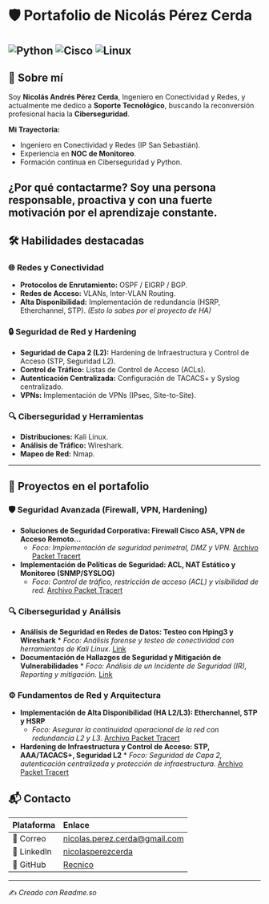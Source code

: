 # 🛡️ Portafolio de Nicolás Pérez Cerda
![Python](https://img.shields.io/badge/Python-3776AB?style=for-the-badge&logo=python&logoColor=white)
![Cisco](https://img.shields.io/badge/Cisco-1BA0D7?style=for-the-badge&logo=cisco&logoColor=white)
![Linux](https://img.shields.io/badge/Linux-FCC624?style=for-the-badge&logo=linux&logoColor=black)
---

## 👤 Sobre mí

Soy **Nicolás Andrés Pérez Cerda**, Ingeniero en Conectividad y Redes, y actualmente me dedico a **Soporte Tecnológico**, buscando la reconversión profesional hacia la **Ciberseguridad**.

**Mi Trayectoria:**
* Ingeniero en Conectividad y Redes (IP San Sebastián).
* Experiencia en **NOC de Monitoreo**.
* Formación continua en Ciberseguridad y Python.

**¿Por qué contactarme?**
Soy una persona **responsable, proactiva** y con una fuerte motivación por el aprendizaje constante.
---
## 🛠️ Habilidades destacadas

### 🌐 Redes y Conectividad
* **Protocolos de Enrutamiento:** OSPF / EIGRP / BGP.
* **Redes de Acceso:** VLANs, Inter-VLAN Routing.
* **Alta Disponibilidad:** Implementación de redundancia (HSRP, Etherchannel, STP). *(Esto lo sabes por el proyecto de HA)*

### 🔒 Seguridad de Red y Hardening
* **Seguridad de Capa 2 (L2):** Hardening de Infraestructura y Control de Acceso (STP, Seguridad L2).
* **Control de Tráfico:** Listas de Control de Acceso (ACLs).
* **Autenticación Centralizada:** Configuración de TACACS+ y Syslog centralizado.
* **VPNs:** Implementación de VPNs (IPsec, Site-to-Site).

### 🔍 Ciberseguridad y Herramientas
* **Distribuciones:** Kali Linux.
* **Análisis de Tráfico:** Wireshark.
* **Mapeo de Red:** Nmap.

---
## 📁 Proyectos en el portafolio

### 🛡️ Seguridad Avanzada (Firewall, VPN, Hardening)
* **Soluciones de Seguridad Corporativa: Firewall Cisco ASA, VPN de Acceso Remoto...**
  * *Foco: Implementación de seguridad perimetral, DMZ y VPN.* [Archivo Packet Tracert](https://drive.google.com/file/d/19kWHh3tJvBpkttV4DVBgv-Ci5MAmPjTS/view?usp=drive_link)
* **Implementación de Políticas de Seguridad: ACL, NAT Estático y Monitoreo (SNMP/SYSLOG)**
  * *Foco: Control de tráfico, restricción de acceso (ACL) y visibilidad de red.* [Archivo Packet Tracert](https://drive.google.com/file/d/10arOpSYmTNtU1tFBdrxiF41rpPDDnyyI/view?usp=drive_link)

### 🔍 Ciberseguridad y Análisis
* **Análisis de Seguridad en Redes de Datos: Testeo con Hping3 y Wireshark** * *Foco: Análisis forense y testeo de conectividad con herramientas de Kali Linux.* [Link](https://docs.google.com/document/d/1F_2BTmyfGmp6yGGPQyK2txbxGLnvGvsa/edit?usp=drive_link&ouid=108335102691958278528&rtpof=true&sd=true)
* **Documentación de Hallazgos de Seguridad y Mitigación de Vulnerabilidades** * *Foco: Análisis de un Incidente de Seguridad (IR), Reporting y mitigación.* [Link](https://docs.google.com/document/d/1-taIb7uiCI1fEmRRwx-gy71bD6BMYhLW/edit?usp=drive_link&ouid=108335102691958278528&rtpof=true&sd=true)


### ⚙️ Fundamentos de Red y Arquitectura
* **Implementación de Alta Disponibilidad (HA L2/L3): Etherchannel, STP y HSRP**
  * *Foco: Asegurar la continuidad operacional de la red con redundancia L2 y L3.* [Archivo Packet Tracert](https://drive.google.com/file/d/1iHEpsGeqPmi9f6oS6rK3UVzp7UwSXa9y/view?usp=drive_link)
* **Hardening de Infraestructura y Control de Acceso: STP, AAA/TACACS+, Seguridad L2** * *Foco: Seguridad de Capa 2, autenticación centralizada y protección de infraestructura.* [Archivo Packet Tracert](https://drive.google.com/file/d/1_lOJIwCNiEJEWDgi3_F3XRmY0Wy-Zu7a/view?usp=drive_link)

## 📬 Contacto

| Plataforma | Enlace |
| :--- | :--- |
| 📧 Correo | [nicolas.perez.cerda@gmail.com](mailto:nicolas.perez.cerda@gmail.com) |
| 💼 LinkedIn | [nicolasperezcerda](https://www.linkedin.com/in/nicolasperezcerda/) |
| 🐙 GitHub | [Recnico](https://github.com/Recnico) |

---

✍️ *Creado con Readme.so*
